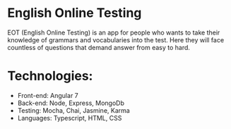 # English Online Testing

EOT (English Online Testing) is an app for people who wants to take their knowledge of grammars and vocabularies into the test. Here they will face countless of questions that demand answer from easy to hard.

# Technologies:
- Front-end: Angular 7
- Back-end: Node, Express, MongoDb
- Testing: Mocha, Chai, Jasmine, Karma
- Languages: Typescript, HTML, CSS